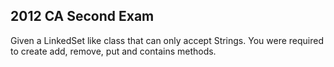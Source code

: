 ## 2012 CA Second Exam

Given a LinkedSet like class that can only accept Strings.
You were required to create add, remove, put and contains methods.
